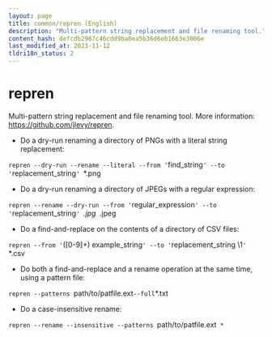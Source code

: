 ```yaml
---
layout: page
title: common/repren (English)
description: "Multi-pattern string replacement and file renaming tool."
content_hash: defcdb2967c46cdd9ba0ea5b36d6eb1663e3006e
last_modified_at: 2023-11-12
tldri18n_status: 2
---
```

# repren

Multi-pattern string replacement and file renaming tool.
More information: <https://github.com/jlevy/repren>.

- Do a dry-run renaming a directory of PNGs with a literal string replacement:

`repren --dry-run --rename --literal --from '`<span class="tldr-var badge badge-pill bg-dark-lm bg-white-dm text-white-lm text-dark-dm font-weight-bold">find_string</span>`' --to '`<span class="tldr-var badge badge-pill bg-dark-lm bg-white-dm text-white-lm text-dark-dm font-weight-bold">replacement_string</span>`' `<span class="tldr-var badge badge-pill bg-dark-lm bg-white-dm text-white-lm text-dark-dm font-weight-bold">*.png</span>

- Do a dry-run renaming a directory of JPEGs with a regular expression:

`repren --rename --dry-run --from '`<span class="tldr-var badge badge-pill bg-dark-lm bg-white-dm text-white-lm text-dark-dm font-weight-bold">regular_expression</span>`' --to '`<span class="tldr-var badge badge-pill bg-dark-lm bg-white-dm text-white-lm text-dark-dm font-weight-bold">replacement_string</span>`' `<span class="tldr-var badge badge-pill bg-dark-lm bg-white-dm text-white-lm text-dark-dm font-weight-bold">*.jpg</span>` `<span class="tldr-var badge badge-pill bg-dark-lm bg-white-dm text-white-lm text-dark-dm font-weight-bold">*.jpeg</span>

- Do a find-and-replace on the contents of a directory of CSV files:

`repren --from '`<span class="tldr-var badge badge-pill bg-dark-lm bg-white-dm text-white-lm text-dark-dm font-weight-bold">([0-9]+) example_string</span>`' --to '`<span class="tldr-var badge badge-pill bg-dark-lm bg-white-dm text-white-lm text-dark-dm font-weight-bold">replacement_string \1</span>`' `<span class="tldr-var badge badge-pill bg-dark-lm bg-white-dm text-white-lm text-dark-dm font-weight-bold">*.csv</span>

- Do both a find-and-replace and a rename operation at the same time, using a pattern file:

`repren --patterns `<span class="tldr-var badge badge-pill bg-dark-lm bg-white-dm text-white-lm text-dark-dm font-weight-bold">path/to/patfile.ext</span>` --full `<span class="tldr-var badge badge-pill bg-dark-lm bg-white-dm text-white-lm text-dark-dm font-weight-bold">*.txt</span>

- Do a case-insensitive rename:

`repren --rename --insensitive --patterns `<span class="tldr-var badge badge-pill bg-dark-lm bg-white-dm text-white-lm text-dark-dm font-weight-bold">path/to/patfile.ext</span>` *`
